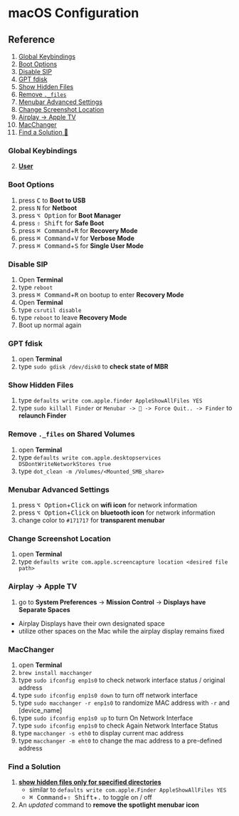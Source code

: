 # macOS Configuration

## Reference

1. [Global Keybindings](#Global-Keybindings)
2. [Boot Options](#Boot-Options)
3. [Disable SIP](#Disable-SIP)
4. [GPT fdisk](#GPT-fdisk)
5. [Show Hidden Files](#Show-Hidden-Files)
6. [Remove `._files`](#Remove-`._files`-on-Shared-Volumes)
7. [Menubar Advanced Settings](#Menubar-Advanced-Settings)
8. [Change Screenshot Location](#Change-Screenshot-Location)
9. [Airplay -> Apple TV](#Airplay-->-Apple-TV)
10. [MacChanger](#MacChanger)
11. [Find a Solution 🤔](#Find-a-Solution)

### Global Keybindings

2. **[User](https://github.com/briancrink/dotfiles/tree/master/.setup#global-defaults)**

### Boot Options

1. press <kbd>C</kbd> to **Boot to USB**
2. press <kbd>N</kbd> for **Netboot**
3. press <kbd>⌥ Option</kbd> for **Boot Manager**
4. press <kbd>⇧ Shift</kbd> for **Safe Boot**
5. press <kbd>⌘ Command</kbd>+<kbd>R</kbd> for **Recovery Mode**
6. press <kbd>⌘ Command</kbd>+<kbd>V</kbd> for **Verbose Mode**
7. press <kbd>⌘ Command</kbd>+<kbd>S</kbd> for **Single User Mode**

### Disable SIP

1. Open **Terminal**
2. type `reboot`
3. press <kbd>⌘ Command</kbd>+<kbd>R</kbd> on bootup to enter **Recovery Mode**
4. Open **Terminal**
5. type `csrutil disable`
6. type `reboot` to leave **Recovery Mode**
7. Boot up normal again

### GPT fdisk

1. open **Terminal**
2. type `sudo gdisk /dev/disk0` to **check state of MBR**

### Show Hidden Files

1. type `defaults write com.apple.finder AppleShowAllFiles YES`
2. type `sudo killall Finder` or `Menubar ->  -> Force Quit.. -> Finder` to
   **relaunch Finder**

### Remove `._files` on Shared Volumes

1. open **Terminal**
2. type `defaults write com.apple.desktopservices DSDontWriteNetworkStores true`
3. type `dot_clean -m /Volumes/<Mounted_SMB_share>`

### Menubar Advanced Settings

1. press <kbd>⌥ Option</kbd>+<kbd>Click</kbd> on **wifi icon** for network
   information
2. press <kbd>⌥ Option</kbd>+<kbd>Click</kbd> on **bluetooth icon** for network
   information
3. change color to `#171717` for **transparent menubar**

### Change Screenshot Location

1. open **Terminal**
2. type `defaults write com.apple.screencapture location <desired file path>`

### Airplay -> Apple TV

1. go to **System Preferences** -> **Mission Control** -> **Displays have**
   **Separate Spaces**

- Airplay Displays have their own designated space
- utilize other spaces on the Mac while the airplay display remains fixed

### MacChanger

1. open **Terminal**
2. `brew install macchanger`
3. type `sudo ifconfig enp1s0` to check network interface status / original
   address
4. type `sudo ifconfig enp1s0 down` to turn off network interface
5. type `sudo macchanger -r enp1s0` to randomize MAC address with `-r` and
   [device_name]
6. type `sudo ifconfig enp1s0 up` to turn On Network Interface
7. type `sudo ifconfig enp1s0` to check Again Network Interface Status
8. type `macchanger -s eth0` to display current mac address
9. type `macchanger -m eht0` to change the mac address to a pre-defined address

### Find a Solution

1. **[show hidden files only for specified directories](https://gotoes.org/sales/ShowHiddenFilesMacOSX/How_To_Show_Hidden_Files.php)**
   - similar to `defaults write com.apple.Finder AppleShowAllFiles YES`
   - <kbd>⌘ Command</kbd>+<kbd>⇧ Shift</kbd>+<kbd>.</kbd> to toggle on / off
2. An _updated_ command to **remove the spotlight menubar icon**
